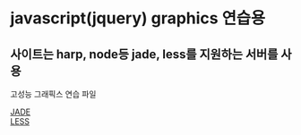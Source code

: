 # javascript(jquery) graphics 연습용
## 사이트는 harp, node등 jade, less를 지원하는 서버를 사용

고성능 그래픽스 연습 파일

[JADE](http://jade-lang.com/)  
[LESS](http://lesscss.org/)




